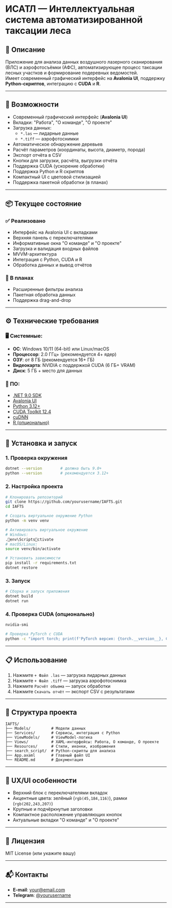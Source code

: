 # ИСАТЛ — Интеллектуальная система автоматизированной таксации леса

## 📌 Описание

Приложение для анализа данных воздушного лазерного сканирования (ВЛС) и аэрофотосъёмки (АФС), автоматизирующее процесс таксации лесных участков и формирование подеревных ведомостей.  
Имеет современный графический интерфейс на **Avalonia UI**, поддержку **Python-скриптов**, интеграцию с **CUDA** и **R**.

---

## 🚀 Возможности

- Современный графический интерфейс (**Avalonia UI**)
- Вкладки: "Работа", "О команде", "О проекте"
- Загрузка данных:
  - `*.las` — лидарные данные
  - `*.tiff` — аэрофотоснимки
- Автоматическое обнаружение деревьев
- Расчёт параметров (координаты, высота, диаметр, порода)
- Экспорт отчёта в CSV
- Кнопки для загрузки, расчёта, выгрузки отчёта
- Поддержка CUDA (ускорение обработки)
- Поддержка Python и R скриптов
- Компактный UI с цветовой стилизацией
- Поддержка пакетной обработки (в планах)

---

## 📦 Текущее состояние

### ✅ Реализовано

- Интерфейс на Avalonia UI с вкладками
- Верхняя панель с переключателями
- Информативные окна "О команде" и "О проекте"
- Загрузка и валидация входных файлов
- MVVM-архитектура
- Интеграция с Python, CUDA и R
- Обработка данных и вывод отчётов

### 🔧 В планах

- Расширенные фильтры анализа
- Пакетная обработка данных
- Поддержка drag-and-drop

---

## ⚙️ Технические требования

### 🖥 Системные:

- **ОС**: Windows 10/11 (64-bit) или Linux/macOS
- **Процессор**: 2.0 ГГц+ (рекомендуется 4+ ядер)
- **ОЗУ**: от 8 ГБ (рекомендуется 16+ ГБ)
- **Видеокарта**: NVIDIA с поддержкой CUDA (6 ГБ+ VRAM)
- **Диск**: 5 ГБ + место для данных

### 🔗 ПО:

- [.NET 9.0 SDK](https://dotnet.microsoft.com/download)
- [Avalonia UI](https://avaloniaui.net/)
- [Python 3.12+](https://www.python.org/downloads/)
- [CUDA Toolkit 12.4](https://developer.nvidia.com/cuda-downloads)
- [cuDNN](https://developer.nvidia.com/cudnn)
- [R (опционально)](https://cran.r-project.org/)

---

## 🧪 Установка и запуск

### 1. Проверка окружения

```bash
dotnet --version        # должна быть 9.0+
python --version        # рекомендуется 3.12+
```

### 2. Настройка проекта

```bash
# Клонировать репозиторий
git clone https://github.com/yourusername/IAFTS.git
cd IAFTS

# Создать виртуальное окружение Python
python -m venv venv

# Активировать виртуальное окружение
# Windows:
.env\Scriptsctivate
# macOS/Linux:
source venv/bin/activate

# Установить зависимости
pip install -r requirements.txt
dotnet restore
```

### 3. Запуск

```bash
# Сборка и запуск приложения
dotnet build
dotnet run
```

### 4. Проверка CUDA (опционально)

```bash
nvidia-smi

# Проверка PyTorch с CUDA
python -c "import torch; print(f'PyTorch версия: {torch.__version__}, CUDA: {torch.cuda.is_available()}')"
```

---

## 📋 Использование

1. Нажмите `+ Файл .las` — загрузка лидарных данных  
2. Нажмите `+ Файл .tiff` — загрузка аэрофотоснимка  
3. Нажмите `Расчёт объема` — запуск обработки  
4. Нажмите `Скачать отчёт` — экспорт CSV с результатами

---

## 📁 Структура проекта

```
IAFTS/
├── Models/         # Модели данных
├── Services/       # Сервисы, интеграция с Python
├── ViewModels/     # ViewModel-логика
├── Views/          # XAML-интерфейсы: Работа, О команде, О проекте
├── Resources/      # Стили, иконки, изображения
├── search_script/  # Python-скрипты для анализа
├── App.axaml       # Главный файл UI
└── README.md       # Документация
```

---

## 🎨 UX/UI особенности

- Верхний блок с переключателями вкладок
- Акцентные цвета: зелёный (`rgb(45,184,116)`), рамки (`rgb(202,243,207)`)
- Крупные и подчёркнутые заголовки
- Компактное расположение управляющих кнопок
- Актуальные вкладки "О команде" и "О проекте"

---

## 📄 Лицензия

MIT License (или укажите вашу)

---

## 📬 Контакты

- **E-mail**: your@email.com  
- **Telegram**: [@yourusername](https://t.me/yourusername)

---
